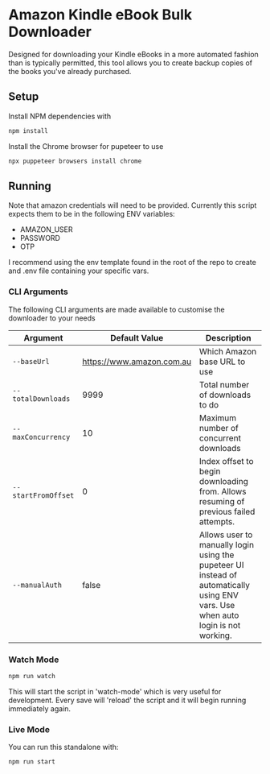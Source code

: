 # Amazon Kindle eBook Bulk Downloader

Designed for downloading your Kindle eBooks in a more automated fashion than is typically permitted, this tool allows you to create backup copies of the books you've already purchased.

## Setup

Install NPM dependencies with

```bash
npm install
```

Install the Chrome browser for pupeteer to use

```bash
npx puppeteer browsers install chrome
```

## Running

Note that amazon credentials will need to be provided. Currently this script expects them to be in the following ENV variables:

- AMAZON_USER
- PASSWORD
- OTP

I recommend using the env template found in the root of the repo to create and .env file containing your specific vars.

### CLI Arguments

The following CLI arguments are made available to customise the downloader to your needs

| Argument            | Default Value             | Description                                                                                                                      |
| ------------------- | ------------------------- | -------------------------------------------------------------------------------------------------------------------------------- |
| `--baseUrl`         | https://www.amazon.com.au | Which Amazon base URL to use                                                                                                     |
| `--totalDownloads`  | 9999                      | Total number of downloads to do                                                                                                  |
| `--maxConcurrency`  | 10                        | Maximum number of concurrent downloads                                                                                           |
| `--startFromOffset` | 0                         | Index offset to begin downloading from. Allows resuming of previous failed attempts.                                             |
| `--manualAuth`      | false                     | Allows user to manually login using the pupeteer UI instead of automatically using ENV vars. Use when auto login is not working. |

### Watch Mode

```bash
npm run watch
```

This will start the script in 'watch-mode' which is very useful for development. Every save will 'reload' the script and it will begin running immediately again.

### Live Mode

You can run this standalone with:

```bash
npm run start
```
